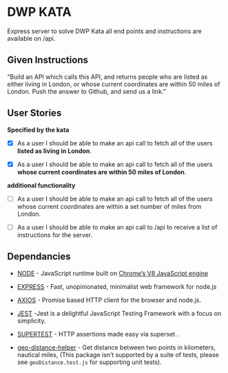 # DWP KATA

Express server to solve DWP Kata all end points and instructions are available on /api.

## Given Instructions

“Build an API which calls this API, and returns people who are listed as either living in London, or whose current coordinates are within 50 miles of London. Push the answer to Github, and send us a link.”

## User Stories

**Specified by the kata**

- [x] As a user I should be able to make an api call to fetch all of the users **listed as living in London**.

- [x] As a user I should be able to make an api call to fetch all of the users **whose current coordinates are within 50 miles of London**.

**additional functionality**

- [ ] As a user I should be able to make an api call to fetch all of the users whose current coordinates are within a set number of miles from London.

- [ ] As a user I should be able to make an api call to /api to receive a list of instructions for the server.

## Dependancies

- [NODE](https://nodejs.org/en/) - JavaScript runtime built on [Chrome’s V8 JavaScript engine](https://v8.dev/)

- [EXPRESS](https://expressjs.com/) - Fast, unopinionated, minimalist web framework for node.js

- [AXIOS](https://github.com/axios/axios/blob/master/README.md) - Promise based HTTP client for the browser and node.js.

- [JEST](https://jestjs.io/en/) -Jest is a delightful JavaScript Testing Framework with a focus on simplicity.

- [SUPERTEST](https://www.npmjs.com/package/supertest) - HTTP assertions made easy via superset .

- [geo-distance-helper](https://www.npmjs.com/package/geo-distance-helper) - Get distance between two points in kilometers, nautical miles, (This package isn’t supported by a suite of tests, please see `geoDistance.test.js` for supporting unit tests).
